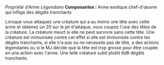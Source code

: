 _Propriété d'Arme Légendaire_
__Composantes :__ Arme exotique chef-d'œuvre qui inflige des dégâts tranchants

Lorsque vous attaquez une créature qui a au moins une tête avec cette arme et obtenez un 20 sur le jet d'attaque, vous coupez l'une des têtes de la créature. La créature meurt si elle ne peut survivre sans cette tête. Une créature est immunisée contre cet effet si elle est immunisée contre les dégâts tranchants, si elle n'a pas ou ne nécessite pas de tête, a des actions légendaires ou si le MJ décide que la tête est trop grosse pour être coupée en une action avec l'arme. Une telle créature subit plutôt 6d8 dégâts tranchants.